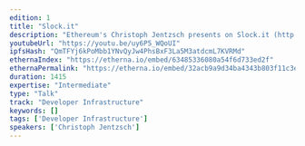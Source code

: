 ```yaml
---
edition: 1
title: "Slock.it"
description: "Ethereum's Christoph Jentzsch presents on Slock.it (http://slock.it/), an IoT/Blockchain company that allows users rent, sell or share anything!"
youtubeUrl: "https://youtu.be/uy6P5_WQoUI"
ipfsHash: "QmTFYj6kPoMbb1YNvQyJw4PhsBxF3La5M3atdcmL7KVRMd"
ethernaIndex: "https://etherna.io/embed/63485336080a54f6d733ed2f"
ethernaPermalink: "https://etherna.io/embed/32acb9a9d34ba4343b803f11c3e83b26e378394b2feece9cc1f8230528410fcb"
duration: 1415
expertise: "Intermediate"
type: "Talk"
track: "Developer Infrastructure"
keywords: []
tags: ['Developer Infrastructure']
speakers: ['Christoph Jentzsch']
---
```

